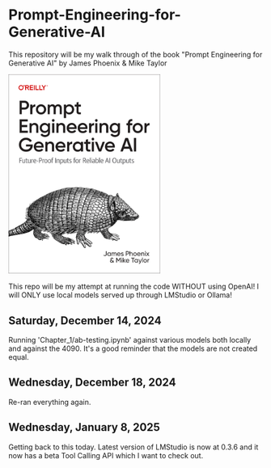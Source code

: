 # Prompt-Engineering-for-Generative-AI

This repository will be my walk through of the book "Prompt Engineering for Generative AI" by James Phoenix &amp; Mike Taylor

<a href="https://www.oreilly.com/library/view/prompt-engineering-for/9781098153427/" style="max-height: 500px; width: 300px;">
    <img src="images/logo.png" alt="Prompt Engineering for Generative AI" style="max-height: 500px; width: 300px;">
</a>

This repo will be my attempt at running the code WITHOUT using OpenAI! I will ONLY use local models served up through LMStudio or Ollama!

## Saturday, December 14, 2024

Running 'Chapter_1/ab-testing.ipynb' against various models both locally and against the 4090. It's a good reminder that the models are not created equal.

## Wednesday, December 18, 2024

Re-ran everything again.

## Wednesday, January 8, 2025

Getting back to this today. Latest version of LMStudio is now at 0.3.6 and it now has a beta Tool Calling API which I want to check out.